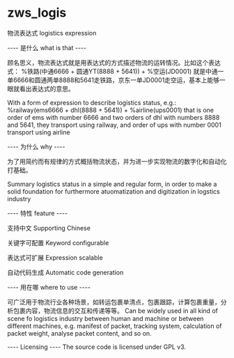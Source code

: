 # zws_logis
物流表达式 logistics expression 


---- 是什么 what is that ----

顾名思义，物流表达式就是用表达式的方式描述物流的运转情况。比如这个表达式：
%铁路(中通6666 + 圆通YT(8888 + 5641)) + %空运(JD0001)
就是中通一单6666和圆通两单8888和5641走铁路，京东一单JD0001走空运，基本上能够一眼就看出表达式的意思。

With a form of expression to describe logistics status, e.g.:
%railway(ems6666 + dhl(8888 + 5641)) + %airline(ups0001)
that is one order of ems with number 6666 and two orders of dhl with numbers 8888 and 5641, they transport using railway,
and order of ups with number 0001 transport using airline



---- 为什么 why ----

为了用简约而有规律的方式概括物流状态，并为进一步实现物流的数字化和自动化打基础。

Summary logistics status in a simple and regular form, in order to make a solid foundation for furthermore atuomatization and digitization in logstics industry



---- 特性 feature ----

支持中文 Supporting Chinese

关键字可配置 Keyword configurable

表达式可扩展 Expression scalable

自动代码生成 Automatic code generation





---- 用在哪 where to use ----

可广泛用于物流行业各种场景，如转运包裹单清点，包裹跟踪，计算包裹重量，分析包裹内容，物流信息的交互和传递等等。
Can be widely used in all kind of scene fo logistics industry between human and machine or between different machines,
e.g. manifest of packet, tracking system, calculation of packet weight, analyse packet content, and so on.


---- Licensing ----
The source code is licensed under GPL v3.
